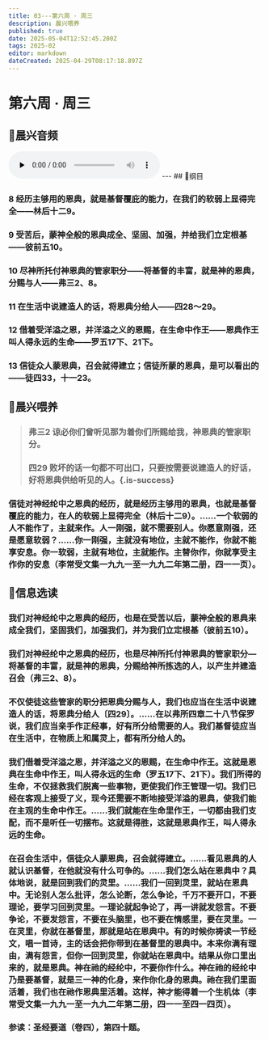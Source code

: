 ```yaml
---
title: 03---第六周 · 周三
description: 晨兴喂养
published: true
date: 2025-05-04T12:52:45.200Z
tags: 2025-02
editor: markdown
dateCreated: 2025-04-29T08:17:18.897Z
---
```


# 第六周 · 周三
## 🎵晨兴音频
<audio id="audio" controls="" preload="none">
      <source id="mp3" src="/2025-02/week6/week6day3.mp3">
</audio>
---
## 📖纲目

### 8   经历主够用的恩典，就是基督覆庇的能力，在我们的软弱上显得完全——林后十二9。

### 9   受苦后，蒙神全般的恩典成全、坚固、加强，并给我们立定根基——彼前五10。

### 10   尽神所托付神恩典的管家职分——将基督的丰富，就是神的恩典，分赐与人——弗三2、8。

### 11   在生活中说建造人的话，将恩典分给人——四28～29。

### 12   借着受洋溢之恩，并洋溢之义的恩赐，在生命中作王——恩典作王叫人得永远的生命——罗五17下、21下。

### 13   信徒众人蒙恩典，召会就得建立；信徒所蒙的恩典，是可以看出的——徒四33，十一23。

## 📖晨兴喂养

>### 弗三2    谅必你们曾听见那为着你们所赐给我，神恩典的管家职分。
>
>### 四29    败坏的话一句都不可出口，只要按需要说建造人的好话，好将恩典供给听见的人。{.is-success}

### 信徒对神经纶中之恩典的经历，就是经历主够用的恩典，也就是基督覆庇的能力，在人的软弱上显得完全（林后十二9）。……一个软弱的人不能作了，主就来作。人一刚强，就不需要别人。你愿意刚强，还是愿意软弱？……你一刚强，主就没有地位，主就不能作，你就不能享安息。你一软弱，主就有地位，主就能作。主替你作，你就享受主作你的安息（李常受文集一九九一至一九九二年第二册，四一一页）。

## 📖信息选读

### 我们对神经纶中之恩典的经历，也是在受苦以后，蒙神全般的恩典来成全我们，坚固我们，加强我们，并为我们立定根基（彼前五10）。

### 我们对神经纶中之恩典的经历，也是尽神所托付神恩典的管家职分—将基督的丰富，就是神的恩典，分赐给神所拣选的人，以产生并建造召会（弗三2、8）。

### 不仅使徒这些管家的职分把恩典分赐与人，我们也应当在生活中说建造人的话，将恩典分给人〔四29〕。……在以弗所四章二十八节保罗说，我们应当亲手作正经事，好有所分给需要的人。我们基督徒应当在生活中，在物质上和属灵上，都有所分给人的。

### 我们借着受洋溢之恩，并洋溢之义的恩赐，在生命中作王。这就是恩典在生命中作王，叫人得永远的生命（罗五17下、21下）。我们所得的生命，不仅拯救我们脱离一些事物，更使我们作王管理一切。我们已经在客观上接受了义，现今还需要不断地接受洋溢的恩典，使我们能在主观的生命中作王。……我们就能在生命里作王，一切都由我们支配，而不是听任一切摆布。这就是得胜，这就是恩典作王，叫人得永远的生命。

### 在召会生活中，信徒众人蒙恩典，召会就得建立。……看见恩典的人就认识基督，在他就没有什么可争的。……我们怎么站在恩典中？具体地说，就是回到我们的灵里。……我们一回到灵里，就站在恩典中。无论别人怎么批评，怎么论断，怎么争论，千万不要开口，不要理论，要学习回到灵里。一理论就起争论了，再一讲就发怨言。不要争论，不要发怨言，不要在头脑里，也不要在情感里，要在灵里。一在灵里，你就在基督里，那就是站在恩典中。有的时候你祷读一节经文，唱一首诗，主的话会把你带到在基督里的恩典中。本来你满有理由，满有怨言，但你一回到灵里，你就站在恩典中。结果从你口里出来的，就是恩典。神在祂的经纶中，不要你作什么。神在祂的经纶中乃是要基督，就是三一神的化身，来作你化身的恩典。祂在我们里面活着，我们也在祂作恩典里活着。这样，神才能得着一个生机体（李常受文集一九九一至一九九二年第二册，四一一至四一四页）。

### 参读：圣经要道（卷四），第四十题。
<!-- Google tag (gtag.js) -->
<script async src="https://www.googletagmanager.com/gtag/js?id=G-1P8709Z16T"></script>
<script>
  window.dataLayer = window.dataLayer || [];
  function gtag(){dataLayer.push(arguments);}
  gtag('js', new Date());

  gtag('config', 'G-1P8709Z16T');
</script>